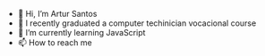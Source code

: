 - 👋 Hi, I’m Artur Santos
- 👀 I recently graduated a computer techinician vocacional course
- 🌱 I’m currently learning JavaScript
- 📫 How to reach me 

<!---
ArturRSantos/ArturRSantos is a ✨ special ✨ repository because its `README.md` (this file) appears on your GitHub profile.
You can click the Preview link to take a look at your changes.
--->
